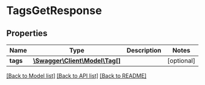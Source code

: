 # TagsGetResponse

## Properties
Name | Type | Description | Notes
------------ | ------------- | ------------- | -------------
**tags** | [**\Swagger\Client\Model\Tag[]**](Tag.md) |  | [optional] 

[[Back to Model list]](../README.md#documentation-for-models) [[Back to API list]](../README.md#documentation-for-api-endpoints) [[Back to README]](../README.md)

